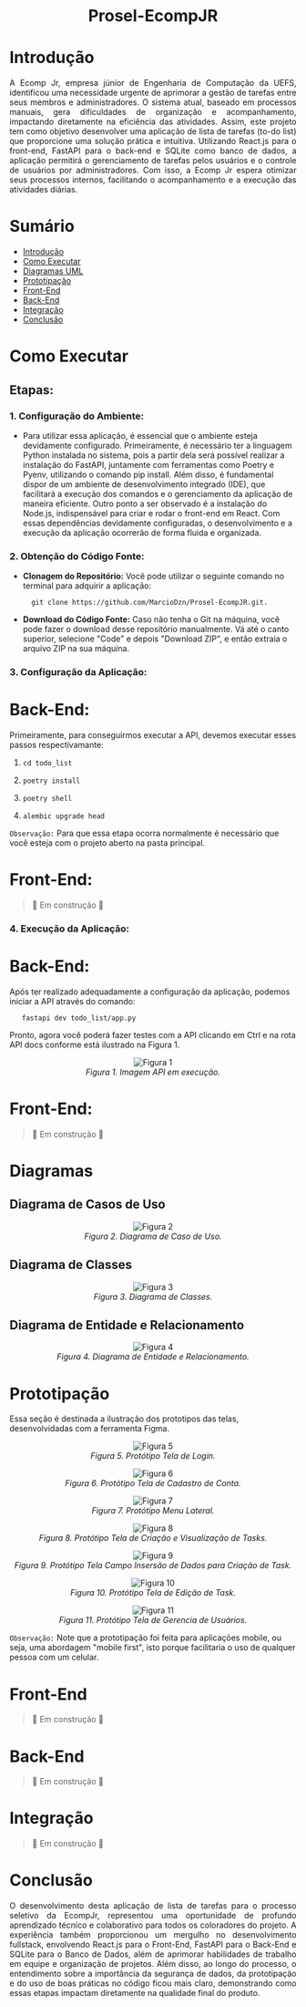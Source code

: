 <div align="center">

# Prosel-EcompJR

</div>

<A name= "Intr"></A>

# Introdução

<div align="justify">
A Ecomp Jr, empresa júnior de Engenharia de Computação da UEFS, identificou uma necessidade urgente de aprimorar a gestão de tarefas entre seus membros e administradores. O sistema atual, baseado em processos manuais, gera dificuldades de organização e acompanhamento, impactando diretamente na eficiência das atividades. Assim, este projeto tem como objetivo desenvolver uma aplicação de lista de tarefas (to-do list) que proporcione uma solução prática e intuitiva. Utilizando React.js para o front-end, FastAPI para o back-end e SQLite como banco de dados, a aplicação permitirá o gerenciamento de tarefas pelos usuários e o controle de usuários por administradores. Com isso, a Ecomp Jr espera otimizar seus processos internos, facilitando o acompanhamento e a execução das atividades diárias.
</div>

# Sumário
- <A href = "#Intr">Introdução</A><br>
- <A href = "#Exec">Como Executar</A><br>
- <A href = "#Diag">Diagramas UML</A><br>
- <A href = "#Prot">Prototipação</A><br>
- <A href = "#Front">Front-End</A><br>
- <A href = "#Back">Back-End</A><br>
- <A href = "#Inte">Integração</A><br>
- <A href = "#Conc">Conclusão</A><br>

<A name="Exec"></A>
# Como Executar

## Etapas:

### 1. Configuração do Ambiente:
   
  - Para utilizar essa aplicação, é essencial que o ambiente esteja devidamente configurado. Primeiramente, é necessário ter a linguagem Python instalada no sistema, pois a partir dela será possível realizar a instalação do FastAPI, juntamente com ferramentas como Poetry e Pyenv, utilizando o comando pip install. Além disso, é fundamental dispor de um ambiente de desenvolvimento integrado (IDE), que facilitará a execução dos comandos e o gerenciamento da aplicação de maneira eficiente. Outro ponto a ser observado é a instalação do Node.js, indispensável para criar e rodar o front-end em React. Com essas dependências devidamente configuradas, o desenvolvimento e a execução da aplicação ocorrerão de forma fluida e organizada.
     
### 2. Obtenção do Código Fonte:

   - **Clonagem do Repositório:** Você pode utilizar o seguinte comando no terminal para adquirir a aplicação:                                          

           git clone https://github.com/MarcioDzn/Prosel-EcompJR.git.
     
   - **Download do Código Fonte:** Caso não tenha o Git na máquina, você pode fazer o download desse repositório manualmente. Vá até o canto superior, selecione "Code" e depois "Download ZIP", e então extraia o arquivo ZIP na sua máquina.

### 3. Configuração da Aplicação:

 # Back-End:
   Primeiramente, para conseguirmos executar a API, devemos executar esses passos respectivamante:

   1.     cd todo_list
   2.     poetry install
   3.     poetry shell
   4.     alembic upgrade head
   
   `Observação:` Para que essa etapa ocorra normalmente é necessário que você esteja com o projeto aberto na pasta principal.

 # Front-End:

 > :construction: Em construção :construction:

### 4. Execução da Aplicação:

 # Back-End:
   Após ter realizado adequadamente a configuração da aplicação, podemos iniciar a API através do comando:  
 
       fastapi dev todo_list/app.py
   Pronto, agora você poderá fazer testes com a API clicando em Ctrl e na rota API docs conforme está ilustrado na Figura 1.

   <div align="center">
   
   ![Figura 1](images/backend/fastapi.png)
   <br/> <em>Figura 1. Imagem API em execução.</em> <br/>
   
   </div>
   
# Front-End:

  > :construction: Em construção :construction:

<A name="Diag"></A>
# Diagramas
## Diagrama de Casos de Uso

<div align="center">
   
   ![Figura 2](images/uml/diagrama_casos_uso.jpeg)
   <br/> <em>Figura 2. Diagrama de Caso de Uso.</em> <br/>
   
   </div>

## Diagrama de Classes

<div align="center">
   
   ![Figura 3](images/uml/diagrama_classes.jpeg)
   <br/> <em>Figura 3. Diagrama de Classes.</em> <br/>
   
   </div>

## Diagrama de Entidade e Relacionamento

<div align="center">
   
   ![Figura 4](images/uml/der.jpeg)
   <br/> <em>Figura 4. Diagrama de Entidade e Relacionamento.</em> <br/>
   
   </div>
   
<A name="Prot"></A>
# Prototipação

Essa seção é destinada a ilustração dos prototipos das telas, desenvolvidadas com a ferramenta Figma.

<div align="center">
   
   ![Figura 5](images/prototype/tela_1.png)
   <br/> <em>Figura 5. Protótipo Tela de Login.</em> <br/>
   
   </div>

  <div align="center">
   
   ![Figura 6](images/prototype/tela_2.png)
   <br/> <em>Figura 6. Protótipo Tela de Cadastro de Conta.</em> <br/>
   
   </div>

   <div align="center">
   
   ![Figura 7](images/prototype/tela_3.png)
   <br/> <em>Figura 7. Protótipo Menu Lateral.</em> <br/>
   
   </div>

   <div align="center">
   
   ![Figura 8](images/prototype/tela_4.png)
   <br/> <em>Figura 8. Protótipo Tela de Criação e Visualização de Tasks.</em> <br/>
   
   </div>

   <div align="center">
   
   ![Figura 9](images/prototype/tela_5.png)
   <br/> <em>Figura 9. Protótipo Tela Campo Insersão de Dados para Criação de Task.</em> <br/>
   
   </div>

   <div align="center">
   
   ![Figura 10](images/prototype/tela_7.png)
   <br/> <em>Figura 10. Protótipo Tela de Edição de Task.</em> <br/>
   
   </div>

   <div align="center">
   
   ![Figura 11](images/prototype/tela_8.png)
   <br/> <em>Figura 11. Protótipo Tela de Gerencia de Usuários.</em> <br/>
   
   </div>

   `Observação:` Note que a prototipação foi feita para aplicações mobile, ou seja, uma abordagem "mobile first", isto porque facilitaria o uso de qualquer pessoa com um celular. 

<A name="Front"></A>
# Front-End

> :construction: Em construção :construction:

<A name= "Back"></A>
# Back-End

> :construction: Em construção :construction:

<A name= "Inte"></A>
# Integração

> :construction: Em construção :construction:
 
<A name="Conc"></A>
# Conclusão

<div align="justify">
O desenvolvimento desta aplicação de lista de tarefas para o processo seletivo da EcompJr, representou uma oportunidade de profundo aprendizado técnico e colaborativo para todos os coloradores do projeto. A experiência também proporcionou um mergulho no desenvolvimento fullstack, envolvendo React.js para o Front-End, FastAPI para o Back-End e SQLite para o Banco de Dados, além de aprimorar habilidades de trabalho em equipe e organização de projetos. Além disso, ao longo do processo, o entendimento sobre a importância da segurança de dados, da prototipação e do uso de boas práticas no código ficou mais claro, demonstrando como essas etapas impactam diretamente na qualidade final do produto. 
</div> 
